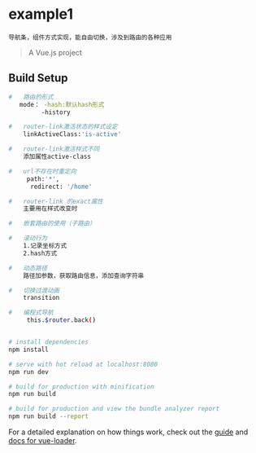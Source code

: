 # example1
    导航条，组件方式实现，能自由切换，涉及到路由的各种应用
> A Vue.js project

## Build Setup
```bash
#   路由的形式
   mode： -hash:默认hash形式
         -history

#   router-link激活状态的样式设定
    linkActiveClass:'is-active'

#   router-link激活样式不同
    添加属性active-class

#   url不存在时重定向
     path:'*',
      redirect: '/home'

#  	router-link 的exact属性
    主要用在样式改变时

#   嵌套路由的使用（子路由）

#   滚动行为
    1.记录坐标方式
    2.hash方式

#   动态路径
    路径加参数，获取路由信息，添加查询字符串

#   切换过渡动画
    transition

#   编程式导航
     this.$router.back()


```

``` bash

# install dependencies
npm install

# serve with hot reload at localhost:8080
npm run dev

# build for production with minification
npm run build

# build for production and view the bundle analyzer report
npm run build --report
```

For a detailed explanation on how things work, check out the [guide](http://vuejs-templates.github.io/webpack/) and [docs for vue-loader](http://vuejs.github.io/vue-loader).
